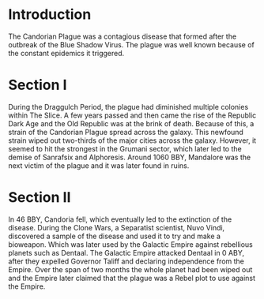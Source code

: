 # Introduction
The Candorian Plague was a contagious disease that formed after the outbreak of the Blue Shadow Virus.
The plague was well known because of  the constant epidemics it triggered.

# Section I
During the Draggulch Period, the plague had diminished multiple colonies within The Slice.
A few years passed and then came the rise of the Republic Dark Age and the Old Republic was at the brink of death.
Because of this, a strain of the Candorian Plague spread across the galaxy.
This newfound strain wiped out two-thirds of the major cities across the galaxy.
However, it seemed to hit the strongest in the Grumani sector, which later led to the demise of Sanrafsix and Alphoresis.
Around 1060 BBY, Mandalore was the next victim of the plague and it was later found in ruins.



# Section II
In 46 BBY, Candoria fell, which eventually led to the extinction of the disease.
During the Clone Wars, a Separatist scientist, Nuvo Vindi, discovered a sample of the disease and used it to try and make a bioweapon.
Which was later used by the Galactic Empire against rebellious planets such as Dentaal.
The Galactic Empire attacked Dentaal in 0 ABY, after they expelled Governor Taliff and declaring independence from the Empire.
Over the span of two months the whole planet had been wiped out and the Empire later claimed that the plague was a Rebel plot to use against the Empire.